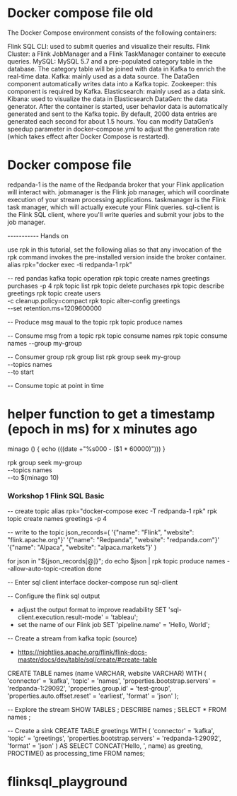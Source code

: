 # Docker compose file old
The Docker Compose environment consists of the following containers:

Flink SQL CLI: used to submit queries and visualize their results.
Flink Cluster: a Flink JobManager and a Flink TaskManager container to execute queries.
MySQL: MySQL 5.7 and a pre-populated category table in the database. The category table will be joined with data in Kafka to enrich the real-time data.
Kafka: mainly used as a data source. The DataGen component automatically writes data into a Kafka topic.
Zookeeper: this component is required by Kafka.
Elasticsearch: mainly used as a data sink.
Kibana: used to visualize the data in Elasticsearch
DataGen: the data generator. After the container is started, user behavior data is automatically generated and sent to the Kafka topic. By default, 2000 data entries are generated each second for about 1.5 hours. You can modify DataGen’s speedup parameter in docker-compose.yml to adjust the generation rate (which takes effect after Docker Compose is restarted).



# Docker compose file
redpanda-1 is the name of the Redpanda broker that your Flink application will interact with.
jobmanager is the Flink job manager, which will coordinate execution of your stream processing applications.
taskmanager is the Flink task manager, which will actually execute your Flink queries.
sql-client is the Flink SQL client, where you'll write queries and submit your jobs to the job manager.


----------- Hands on

use rpk in this tutorial, set the following alias so that any invocation of the rpk command invokes the pre-installed version inside the broker container.
	alias rpk="docker exec -ti redpanda-1 rpk"

-- red pandas kafka topic operation
rpk topic create names greetings purchases -p 4
rpk topic list
rpk topic delete purchases
rpk topic describe greetings
rpk topic create users \
    -c cleanup.policy=compact
rpk topic alter-config greetings \
    --set retention.ms=1209600000

-- Produce msg maual to the topic
rpk topic produce names

-- Consume msg from a topic
rpk topic consume names
rpk topic consume names --group my-group

-- Consumer group
rpk group list
rpk group seek my-group \
    --topics names \
    --to start

-- Consume topic at point in time 
# helper function to get a timestamp (epoch in ms) for x minutes ago
minago () {
    echo $(($(date +"%s000 - ($1 * 60000)")))
}

rpk group seek my-group \
    --topics names \
    --to $(minago 10)


### Workshop 1 Flink SQL Basic

-- create topic
alias rpk="docker-compose exec -T redpanda-1 rpk"
rpk topic create names greetings -p 4

-- write to the topic
json_records=(
    '{"name": "Flink", "website": "flink.apache.org"}'
    '{"name": "Redpanda", "website": "redpanda.com"}'
    '{"name": "Alpaca", "website": "alpaca.markets"}'
)

for json in "${json_records[@]}"; do
    echo $json | rpk topic produce names --allow-auto-topic-creation
done

-- Enter sql client interface
docker-compose run sql-client

-- Configure the flink sql output
- adjust the output format to improve readability
SET 'sql-client.execution.result-mode' = 'tableau';
- set the name of our Flink job
SET 'pipeline.name' = 'Hello, World';

-- Create a stream from kafka topic (source)
- https://nightlies.apache.org/flink/flink-docs-master/docs/dev/table/sql/create/#create-table

CREATE TABLE names (name VARCHAR, website VARCHAR) WITH (
    'connector' = 'kafka',
    'topic' = 'names',
    'properties.bootstrap.servers' = 'redpanda-1:29092',
    'properties.group.id' = 'test-group',
    'properties.auto.offset.reset' = 'earliest',
    'format' = 'json'
);

-- Explore the stream
SHOW TABLES ;
DESCRIBE names ;
SELECT * FROM names ;


-- Create a sink
CREATE TABLE greetings WITH (
    'connector' = 'kafka',
    'topic' = 'greetings',
    'properties.bootstrap.servers' = 'redpanda-1:29092',
    'format' = 'json'
) AS
SELECT
    CONCAT('Hello, ', name) as greeting,
    PROCTIME() as processing_time
FROM
    names;
# flinksql_playground

